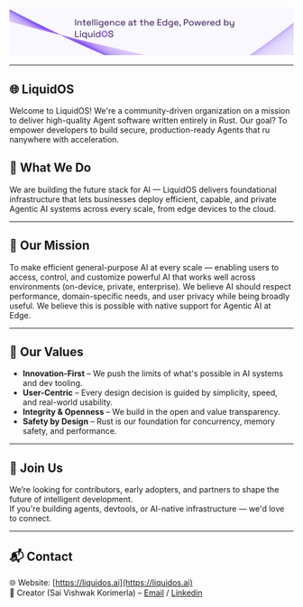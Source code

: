 <p align="center">
  <img src="../LinkedIn cover.svg" alt="LiquidOS Cover" />
</p>

---

## 🌐 LiquidOS
Welcome to LiquidOS! We're a community-driven organization on a mission to deliver high-quality Agent software written entirely in Rust. Our goal? To empower developers to build secure, production-ready Agents that ru nanywhere with acceleration.

## 🚀 What We Do

We are building the future stack for AI — LiquidOS delivers foundational infrastructure that lets businesses deploy efficient, capable, and private Agentic AI systems across every scale, from edge devices to the cloud.

---

## 🧠 Our Mission

To make efficient general-purpose AI at every scale — enabling users to access, control, and customize powerful AI that works well across environments (on-device, private, enterprise). We believe AI should respect performance, domain-specific needs, and user privacy while being broadly useful. We believe this is possible with native support for Agentic AI at Edge.

---

## 🧭 Our Values

- **Innovation-First** – We push the limits of what's possible in AI systems and dev tooling.
- **User-Centric** – Every design decision is guided by simplicity, speed, and real-world usability.
- **Integrity & Openness** – We build in the open and value transparency.
- **Safety by Design** – Rust is our foundation for concurrency, memory safety, and performance.

---

## 🤝 Join Us

We’re looking for contributors, early adopters, and partners to shape the future of intelligent development.  
If you're building agents, devtools, or AI-native infrastructure — we'd love to connect.

---

## 📬 Contact

🌐 Website: [https://liquidos.ai](https://liquidos.ai)  
👤 Creator (Sai Vishwak Korimerla) – [Email](mailto:saivishwak40@gmail.com) / [Linkedin](https://www.linkedin.com/in/sai-vishwak-korimerla/)
